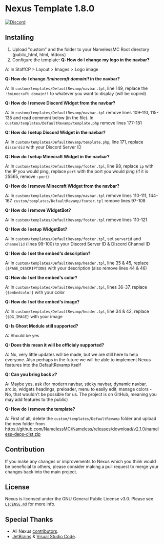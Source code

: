 # Nexus Template 1.8.0
[![Discord](https://img.shields.io/badge/Discord-Get%20support-blue?logo=discord&style=for-the-badge)](https://pterodactyl-resources.com/discord)

## Installing
1. Upload "custom" and the folder to your NamelessMC Root directory (public_html, html, htdocs)
2. Configure the template:
**Q: How do I change my logo in the navbar?**

A: In StaffCP > Layout > Images > Logo image

**Q: How do I change *!!minecraft domain!!* in the navbar?**

A: In `custom/templates/DefaultRevamp/navbar.tpl`, line 149, replace the `!!minecraft domain!!` to whatever you want to display (will be copied)

**Q: How do I remove Discord Widget from the navbar?**

A: In `custom/templates/DefaultRevamp/navbar.tpl` remove lines 109-110, 115-135 and read comment below (in the file). In `custom/templates/DefaultRevamp/template.php` remove lines 177-181

**Q: How do I setup Discord Widget in the navbar?**

A: In `custom/templates/DefaultRevamp/template.php`, line 171, replace `discordid` with your Discord Server ID

**Q: How do I setup Minecraft Widget in the navbar?**

A: In `custom/templates/DefaultRevamp/footer.tpl`, line 98, replace `ip` with the IP you would ping, replace `port` with the port you would ping (if it is 25565, remove `:port`)

**Q: How do I remove Minecraft Widget from the navbar?**

A: In `custom/templates/DefaultRevamp/navbar.tpl` remove lines 110-111, 144-167.  `custom/templates/DefaultRevamp/footer.tpl` remove lines 97-108

**Q: How do I remove WidgetBot?**

A: In `custom/templates/DefaultRevamp/footer.tpl` remove lines 110-121

**Q: How do I setup WidgetBot?**

A: In `custom/templates/DefaultRevamp/footer.tpl`, set `serverid` and `channelid` (lines 99-100) to your Discord Server ID & Discord Channel ID

**Q: How do I set the embed's description?**

A: In `custom/templates/DefaultRevamp/header.tpl`, line 35 & 45, replace `{$PAGE_DESCRIPTION}` with your description (also remove lines 44 & 46)

**Q: How do I set the embed's color?**

A: In `custom/templates/DefaultRevamp/header.tpl`, lines 36-37, replace `{$embedcolor}` with your color

**Q: How do I set the embed's image?**

A: In `custom/templates/DefaultRevamp/header.tpl`, line 34 & 42, replace `{$OG_IMAGE}` with your image

**Q: Is Ghost Module still supported?**

A: Should be yes

**Q: Does this mean it will be officialy supported?**

A: No, very little updates will be made, but we are still here to help everyone. Also perhaps in the future we will be able to implement Nexus features into the DefaultRevamp itself

**Q: Can you bring back *x*?**

A: Maybe yes, ask (for modern navbar, sticky navbar, dynamic navbar, arc.io, widgets headings, preloader, menu to easily edit, manage colors - No, that wouldn't be possible for us. The project is on GitHub, meaning you may add features to the public)

**Q: How do I remove the template?**

A: First of all, delete the `custom/templates/DefaultRevamp` folder and upload the new folder from <https://github.com/NamelessMC/Nameless/releases/download/v2.1.0/nameless-deps-dist.zip>

## Contribution
If you make any changes or improvements to Nexus which you think would be beneficial to others, please consider making a pull request to merge your changes back into the main project.

## License
Nexus is licensed under the GNU General Public License v3.0. Please see [`LICENSE.md`](https://github.com/VertisanPRO/nexus/blob/main/LICENSE.md) for more info.

## Special Thanks
- All Nexus [contributors](https://github.com/VertisanPRO/nexus/graphs/contributors).
- [JetBrains](https://www.jetbrains.com) & [Visual Studio Code](https://code.visualstudio.com).
